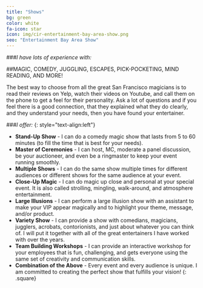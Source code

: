 ```yaml
---
title: "Shows"
bg: green
color: white
fa-icon: star
icon: img/cir-entertainment-bay-area-show.png
seo: "Entertainment Bay Area Show"
---
```


###*I have lots of experience with:*

##MAGIC, COMEDY, JUGGLING, ESCAPES, PICK-POCKETING, MIND READING, AND MORE!

The best way to choose from all the great San Francisco magicians is to read
their reviews on Yelp, watch their videos on Youtube, and call them on the
phone to get a feel for their personality. Ask a lot of questions and if you
feel there is a good connection, that they explained what they do
clearly, and they understand your needs, then you have found your
entertainer.

###*I offer:*
{: style="text-align:left"}

- **Stand-Up Show** - I can do a comedy magic show that lasts from 5 to 60 minutes (to fill the time that is best for your needs).
- **Master of Ceremonies** - I can host, MC, moderate a panel discussion, be your auctioneer, and even be a ringmaster to keep your event running smoothly.
- **Multiple Shows** - I can do the same show multiple times for different audiences or different shows for the same audience at your event.
- **Close-Up Magic** - I can do magic up close and personal at your special event. It is also called strolling, mingling, walk-around, and atmosphere entertainment.
- **Large Illusions** - I can perform a large illusion show with an assistant to make your VIP appear magically and to highlight your theme, message, and/or product.
- **Variety Show** - I can provide a show with comedians, magicians, jugglers, acrobats, contorionists, and just about whatever you can think of. I will put it together with all of the great entertainers I have worked with over the years.
- **Team Building Workshops** - I can provide an interactive workshop for your employees that is fun, challenging, and gets everyone using the same set of creativity and communication skills.
- **Combination of the Above** - Every event and every audience is unique. I am committed to creating the perfect show that fulfills your vision!
{: .square}
